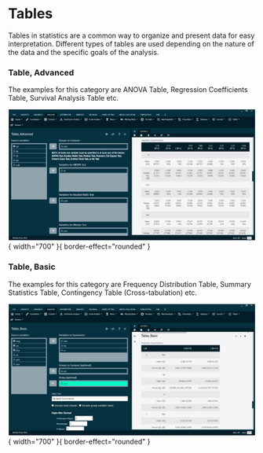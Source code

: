 # Tables

Tables in statistics are a common way to organize and present data for easy interpretation. Different types of tables are used depending on the nature of the data and the specific goals of the analysis.

### Table, Advanced

The examples for this category are ANOVA Table, Regression Coefficients Table, Survival Analysis Table etc.

![alt text](screenshots/image146.png){ width="700" }{ border-effect="rounded" }

### Table, Basic

The examples for this category are Frequency Distribution Table, Summary Statistics Table, Contingency Table (Cross-tabulation) etc.

![alt text](screenshots/image147.png){ width="700" }{ border-effect="rounded" }

